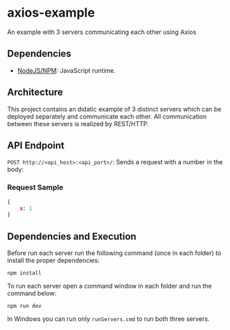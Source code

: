 # axios-example
An example with 3 servers communicating each other using Axios

## Dependencies
- [NodeJS/NPM](https://nodejs.org/en/): JavaScript runtime.

## Architecture
This project contains an didatic example of 3 distinct servers which can be deployed separately and communicate each other. All communication between these servers is realized by REST/HTTP.

## API Endpoint
`POST http://<api_host>:<api_port>/`: Sends a request with a number in the body:

### Request Sample
```json
{
    x: 1
}
```

## Dependencies and Execution
Before run each server run the following command (once in each folder) to install the proper dependencies:

`npm install`

To run each server open a command window in each folder and run the command below:

`npm run dev`

In Windows you can run only `runServers.cmd` to run both three servers.
